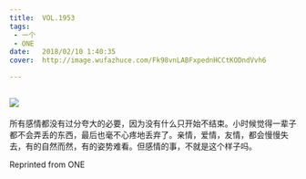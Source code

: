 ```yaml
---
title:	VOL.1953
tags:
 - 一个
 - ONE
date:	2018/02/10 1:40:35
cover:	http://image.wufazhuce.com/Fk98vnLABFxpednHCCtKODndVvh6

---
```

![](http://image.wufazhuce.com/Fk98vnLABFxpednHCCtKODndVvh6)
---

所有感情都没有过分夸大的必要，因为没有什么只开始不结束。小时候觉得一辈子都不会弄丢的东西，最后也毫不心疼地丢弃了。亲情，爱情，友情，都会慢慢失去，有的自然而然，有的姿势难看。但感情的事，不就是这个样子吗。
 
Reprinted from ONE
